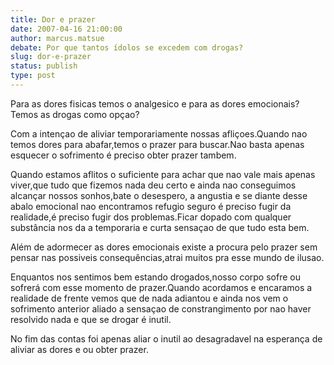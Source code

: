 ```yaml
---
title: Dor e prazer
date: 2007-04-16 21:00:00
author: marcus.matsue
debate: Por que tantos ídolos se excedem com drogas?
slug: dor-e-prazer
status: publish 
type: post
---
```


Para as dores fisicas temos o analgesico e para as dores emocionais?Temos as drogas como opçao?  

Com a intençao de aliviar temporariamente nossas afliçoes.Quando nao temos dores para abafar,temos o prazer para buscar.Nao basta apenas esquecer o sofrimento é preciso obter prazer tambem.  

Quando estamos aflitos o suficiente para achar que nao vale mais apenas viver,que tudo que fizemos nada deu certo e ainda nao conseguimos alcançar nossos sonhos,bate o desespero, a angustia e se diante desse abalo emocional nao encontramos refugio seguro é preciso fugir da realidade,é preciso fugir dos problemas.Ficar dopado com qualquer substância nos da a temporaria e curta sensaçao de que tudo esta bem.  

Além de adormecer as dores emocionais existe a procura pelo prazer sem pensar nas possiveis consequências,atrai muitos pra esse mundo de ilusao.  

Enquantos nos sentimos bem estando drogados,nosso corpo sofre ou sofrerá com esse momento de prazer.Quando acordamos e encaramos a realidade de frente vemos que de nada adiantou e ainda nos vem o sofrimento anterior aliado a sensaçao de constrangimento por nao haver resolvido nada e que se drogar é inutil.  

No fim das contas foi apenas aliar o inutil ao desagradavel na esperança de aliviar as dores e ou obter prazer.
